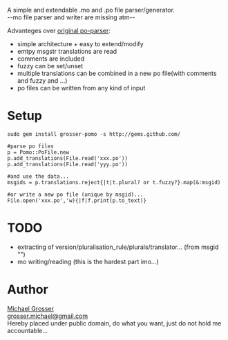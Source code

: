 A simple and extendable .mo and .po file parser/generator.  
--mo file parser and writer are missing atm--

Advanteges over [original po-parser](http://github.com/mutoh/gettext/blob/abf96713327cc4c5d35f0a772f3b75ff4819450c/lib/gettext/poparser.rb):

 - simple architecture + easy to extend/modify
 - emtpy msgstr translations are read
 - comments are included
 - fuzzy can be set/unset
 - multiple translations can be combined in a new po file(with comments and fuzzy and ...)
 - po files can be written from any kind of input

Setup
=====
    sudo gem install grosser-pomo -s http://gems.github.com/

    #parse po files
    p = Pomo::PoFile.new
    p.add_translations(File.read('xxx.po'))
    p.add_translations(File.read('yyy.po'))

    #and use the data...
    msgids = p.translations.reject{|t|t.plural? or t.fuzzy?}.map(&:msgid)

    #or write a new po file (unique by msgid)...
    File.open('xxx.po','w){|f|f.print(p.to_text)}

TODO
====
 - extracting of version/pluralisation_rule/plurals/translator... (from msgid "")
 - mo writing/reading (this is the hardest part imo...)

Author
======
[Michael Grosser](http://pragmatig.wordpress.com)  
grosser.michael@gmail.com  
Hereby placed under public domain, do what you want, just do not hold me accountable...  